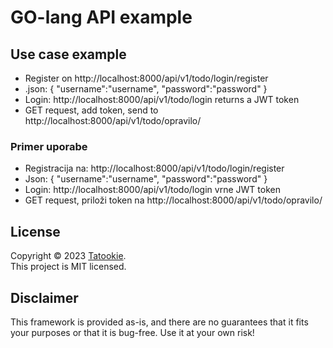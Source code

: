 # GO-lang API example

## Use case example
* Register on http://localhost:8000/api/v1/todo/login/register 
* .json: {
  "username":"username",
  "password":"password"
  } 
* Login: http://localhost:8000/api/v1/todo/login returns a JWT token
* GET request, add token, send to http://localhost:8000/api/v1/todo/opravilo/ 

### Primer uporabe
- Registracija na: http://localhost:8000/api/v1/todo/login/register 
- Json: {
  "username":"username",
  "password":"password"
  }
- Login: http://localhost:8000/api/v1/todo/login vrne JWT token
- GET request, priloži token na http://localhost:8000/api/v1/todo/opravilo/

## License

Copyright © 2023 [Tatookie](https://github.com/KukovecRok). <br /> 
This project is MIT licensed.

## Disclaimer

This framework is provided as-is, and there are no guarantees that it fits your purposes or that it is bug-free. Use it at your own risk!